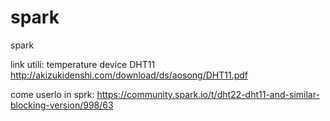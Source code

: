 # spark
spark


link utili:
temperature device DHT11
http://akizukidenshi.com/download/ds/aosong/DHT11.pdf
 
come userlo in sprk:
https://community.spark.io/t/dht22-dht11-and-similar-blocking-version/998/63
